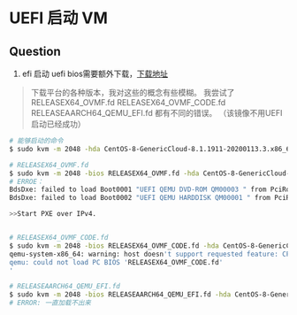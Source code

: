 # UEFI 启动 VM

## Question

1. efi 启动 uefi bios需要额外下载，[下载地址](https://retrage.github.io/edk2-nightly/)

> 下载平台的各种版本，我对这些的概念有些模糊。
我尝试了
RELEASEX64_OVMF.fd
RELEASEX64_OVMF_CODE.fd
RELEASEAARCH64_QEMU_EFI.fd
都有不同的错误。
（该镜像不用UEFI启动已经成功）

```bash
# 能够启动的命令
$ sudo kvm -m 2048 -hda CentOS-8-GenericCloud-8.1.1911-20200113.3.x86_64.qcow2

# RELEASEX64_OVMF.fd
$ sudo kvm -m 2048 -bios RELEASEX64_OVMF.fd -hda CentOS-8-GenericCloud-8.1.1911-20200113.3.x86_64.qcow2 -nographic
# ERROE：
BdsDxe: failed to load Boot0001 "UEFI QEMU DVD-ROM QM00003 " from PciRoot(0x0)/Pci(0x1,0x1)/Ata(Secondary,Master,0x0): Not Found
BdsDxe: failed to load Boot0002 "UEFI QEMU HARDDISK QM00001 " from PciRoot(0x0)/Pci(0x1,0x1)/Ata(Primary,Master,0x0): Not Found

>>Start PXE over IPv4.


# RELEASEX64_OVMF_CODE.fd
$ sudo kvm -m 2048 -bios RELEASEX64_OVMF_CODE.fd -hda CentOS-8-GenericCloud-8.1.1911-20200113.3.x86_64.qcow2 -nographic
qemu-system-x86_64: warning: host doesn't support requested feature: CPUID.80000001H:ECX.svm [bit 2]
qemu: could not load PC BIOS 'RELEASEX64_OVMF_CODE.fd' 
'

# RELEASEAARCH64_QEMU_EFI.fd
$ sudo kvm -m 2048 -bios RELEASEAARCH64_QEMU_EFI.fd -hda CentOS-8-GenericCloud-8.1.1911-20200113.3.x86_64.qcow2 
# ERROR: 一直加载不出来

```
